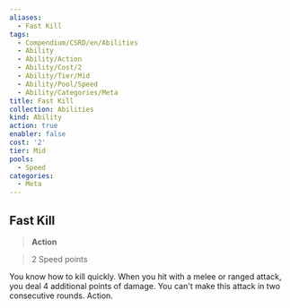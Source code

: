 ```yaml
---
aliases:
  - Fast Kill
tags:
  - Compendium/CSRD/en/Abilities
  - Ability
  - Ability/Action
  - Ability/Cost/2
  - Ability/Tier/Mid
  - Ability/Pool/Speed
  - Ability/Categories/Meta
title: Fast Kill
collection: Abilities
kind: Ability
action: true
enabler: false
cost: '2'
tier: Mid
pools:
  - Speed
categories:
  - Meta
---
```

## Fast Kill    
>**Action**    
>2 Speed points  
    
You know how to kill quickly. When you hit with a melee or ranged attack, you deal 4 additional points of damage. You can't make this attack in two consecutive rounds. Action.